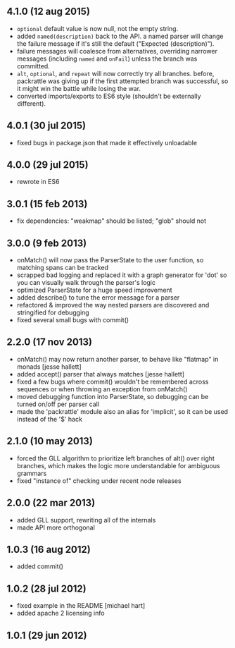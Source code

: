 ## 4.1.0  (12 aug 2015)

- `optional` default value is now null, not the empty string.
- added `named(description)` back to the API. a named parser will change the failure message if it's still the default ("Expected (description)").
- failure messages will coalesce from alternatives, overriding narrower messages (including `named` and `onFail`) unless the branch was committed.
- `alt`, `optional`, and `repeat` will now correctly try all branches. before, packrattle was giving up if the first attempted branch was successful, so it might win the battle while losing the war.
- converted imports/exports to ES6 style (shouldn't be externally different).

## 4.0.1  (30 jul 2015)

- fixed bugs in package.json that made it effectively unloadable

## 4.0.0  (29 jul 2015)

- rewrote in ES6

## 3.0.1  (15 feb 2013)

- fix dependencies: "weakmap" should be listed; "glob" should not

## 3.0.0  (9 feb 2013)

- onMatch() will now pass the ParserState to the user function, so matching spans can be tracked
- scrapped bad logging and replaced it with a graph generator for 'dot' so you can visually walk through the parser's logic
- optimized ParserState for a huge speed improvement
- added describe() to tune the error message for a parser
- refactored & improved the way nested parsers are discovered and stringified for debugging
- fixed several small bugs with commit()

## 2.2.0  (17 nov 2013)

- onMatch() may now return another parser, to behave like "flatmap" in monads [jesse hallett]
- added accept() parser that always matches [jesse hallett]
- fixed a few bugs where commit() wouldn't be remembered across sequences or when throwing an exception from onMatch()
- moved debugging function into ParserState, so debugging can be turned on/off per parser call
- made the 'packrattle' module also an alias for 'implicit', so it can be used instead of the '$' hack

## 2.1.0  (10 may 2013)

- forced the GLL algorithm to prioritize left branches of alt() over right branches, which makes the logic more understandable for ambiguous grammars
- fixed "instance of" checking under recent node releases

## 2.0.0  (22 mar 2013)

- added GLL support, rewriting all of the internals
- made API more orthogonal

## 1.0.3  (16 aug 2012)

- added commit()

## 1.0.2  (28 jul 2012)

- fixed example in the README [michael hart]
- added apache 2 licensing info

## 1.0.1  (29 jun 2012)
